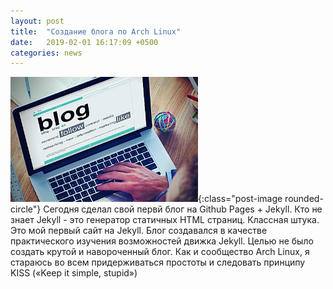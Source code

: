 ```yaml
---
layout: post
title:  "Создание блога по Arch Linux"
date:   2019-02-01 16:17:09 +0500
categories: news
---
```

![alt text](img/blog.jpg "Logo Title Text 1"){:class="post-image rounded-circle"}
Сегодня сделал свой первй блог на Github Pages + Jekyll.
Кто не знает Jekyll - это генератор статичных HTML страниц. Классная штука. Это мой первый сайт на Jekyll. 
Блог создавался в качестве практического изучения возможностей движка Jekyll. Целью не было создать крутой и навороченный блог. Как и сообщество Arch Linux, я стараюсь во всем придерживаться простоты и следовать принципу KISS («Keep it simple, stupid»)